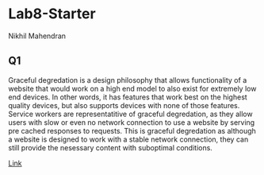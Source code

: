 # Lab8-Starter

Nikhil Mahendran

## Q1
Graceful degredation is a design philosophy that allows functionality of a website that would work on a high end model to also exist for extremely low end devices. In other words, it has features that work best on the highest quality devices, but also supports devices with none of those features. Service workers are representatitive of graceful degredation, as they allow users with slow or even no network connection to use a website by serving pre cached responses to requests. This is graceful degredation as although a website is designed to work with a stable network connection, they can still provide the nesessary content with suboptimal conditions. 

[Link](https://nmahendrann.github.io/Lab8-Starter/)
